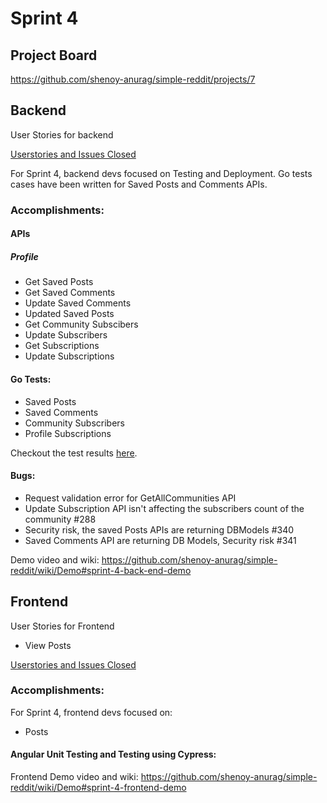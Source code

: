 # Sprint 4

## Project Board
<https://github.com/shenoy-anurag/simple-reddit/projects/7>

## Backend
User Stories for backend

[Userstories and Issues Closed](https://github.com/shenoy-anurag/simple-reddit/issues?q=is%3Aissue+is%3Aclosed+label%3Asprint4+label%3A%22User+Stories+-+BE%22)


For Sprint 4, backend devs focused on Testing and Deployment. Go tests cases have been written for Saved Posts and Comments APIs.

### Accomplishments:

#### APIs
##### Profile
- Get Saved Posts
- Get Saved Comments
- Update Saved Comments
- Updated Saved Posts
- Get Community Subscibers
- Update Subscribers
- Get Subscriptions
- Update Subscriptions

#### Go Tests:
- Saved Posts
- Saved Comments
- Community Subscribers
- Profile Subscriptions

Checkout the test results [here](https://github.com/shenoy-anurag/simple-reddit/wiki/Demo#testing).

#### Bugs:
- Request validation error for GetAllCommunities API
- Update Subscription API isn't affecting the subscribers count of the community #288
- Security risk, the saved Posts APIs are returning DBModels #340
- Saved Comments API are returning DB Models, Security risk #341

Demo video and wiki: <https://github.com/shenoy-anurag/simple-reddit/wiki/Demo#sprint-4-back-end-demo>

## Frontend
User Stories for Frontend
- View Posts

[Userstories and Issues Closed](https://github.com/shenoy-anurag/simple-reddit/issues?q=is%3Aissue+is%3Aclosed+label%3Asprint4+label%3A%22User+Stories+-+FE%22)

### Accomplishments:

For Sprint 4, frontend devs focused on:
- Posts

#### Angular Unit Testing and Testing using Cypress:

Frontend Demo video and wiki: <https://github.com/shenoy-anurag/simple-reddit/wiki/Demo#sprint-4-frontend-demo>
